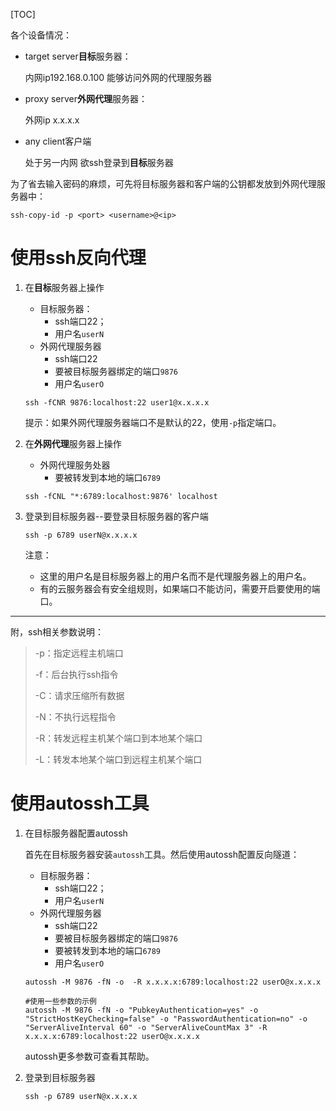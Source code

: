 [TOC]

各个设备情况：

- target server**目标**服务器：

  内网ip192.168.0.100  能够访问外网的代理服务器

- proxy server**外网代理**服务器：

  外网ip   x.x.x.x

- any client客户端

  处于另一内网  欲ssh登录到**目标**服务器

为了省去输入密码的麻烦，可先将目标服务器和客户端的公钥都发放到外网代理服务器中：

```shell
ssh-copy-id -p <port> <username>@<ip>
```

# 使用ssh反向代理

1. 在**目标**服务器上操作

   - 目标服务器：
     - ssh端口22；
     - 用户名`userN`
   - 外网代理服务器
     - ssh端口22
     - 要被目标服务器绑定的端口`9876`
     - 用户名`userO`

   ```shell
   ssh -fCNR 9876:localhost:22 user1@x.x.x.x
   ```

   提示：如果外网代理服务器端口不是默认的22，使用`-p`指定端口。

2. 在**外网代理**服务器上操作

   - 外网代理服务处器
     - 要被转发到本地的端口`6789`

   ```shell
   ssh -fCNL "*:6789:localhost:9876' localhost
   ```

3. 登录到目标服务器--要登录目标服务器的客户端

   ```shell
   ssh -p 6789 userN@x.x.x.x
   ```

   注意：

   - 这里的用户名是目标服务器上的用户名而不是代理服务器上的用户名。
   - 有的云服务器会有安全组规则，如果端口不能访问，需要开启要使用的端口。

---

附，ssh相关参数说明：

> -p：指定远程主机端口
>
> -f：后台执行ssh指令
>
> -C：请求压缩所有数据
>
> -N：不执行远程指令
>
> -R：转发远程主机某个端口到本地某个端口
>
> -L：转发本地某个端口到远程主机某个端口

# 使用autossh工具

1. 在目标服务器配置autossh

   首先在目标服务器安装`autossh`工具。然后使用autossh配置反向隧道：

   - 目标服务器：
     - ssh端口22；
     - 用户名`userN`
   - 外网代理服务器
     - ssh端口22
     - 要被目标服务器绑定的端口`9876`
     - 要被转发到本地的端口`6789`
     - 用户名`userO`

   ```shell
   autossh -M 9876 -fN -o  -R x.x.x.x:6789:localhost:22 userO@x.x.x.x

   #使用一些参数的示例
   autossh -M 9876 -fN -o "PubkeyAuthentication=yes" -o "StrictHostKeyChecking=false" -o "PasswordAuthentication=no" -o "ServerAliveInterval 60" -o "ServerAliveCountMax 3" -R x.x.x.x:6789:localhost:22 userO@x.x.x.x
   ```

   autossh更多参数可查看其帮助。

2. 登录到目标服务器

   ```shell
   ssh -p 6789 userN@x.x.x.x
   ```

   ​
